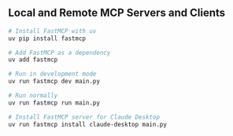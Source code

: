 ## Local and Remote MCP Servers and Clients

```bash
# Install FastMCP with uv
uv pip install fastmcp

# Add FastMCP as a dependency
uv add fastmcp

# Run in development mode
uv run fastmcp dev main.py       

# Run normally
uv run fastmcp run main.py              

# Install FastMCP server for Claude Desktop
uv run fastmcp install claude-desktop main.py  
```
